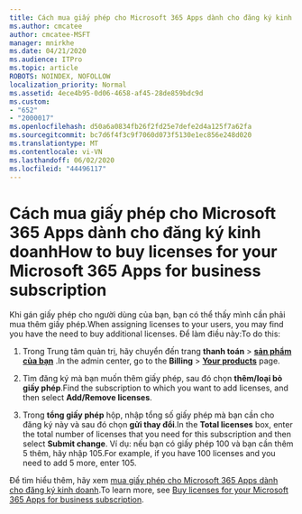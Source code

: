 ```yaml
---
title: Cách mua giấy phép cho Microsoft 365 Apps dành cho đăng ký kinh doanh
ms.author: cmcatee
author: cmcatee-MSFT
manager: mnirkhe
ms.date: 04/21/2020
ms.audience: ITPro
ms.topic: article
ROBOTS: NOINDEX, NOFOLLOW
localization_priority: Normal
ms.assetid: 4ece4b95-0d06-4658-af45-28de859bdc9d
ms.custom:
- "652"
- "2000017"
ms.openlocfilehash: d50a6a0834fb26f2fd25e7defe2d4a125f7a62fa
ms.sourcegitcommit: bc7d6f4f3c9f7060d073f5130e1ec856e248d020
ms.translationtype: MT
ms.contentlocale: vi-VN
ms.lasthandoff: 06/02/2020
ms.locfileid: "44496117"
---
```

# <a name="how-to-buy-licenses-for-your-microsoft-365-apps-for-business-subscription"></a><span data-ttu-id="79fb4-102">Cách mua giấy phép cho Microsoft 365 Apps dành cho đăng ký kinh doanh</span><span class="sxs-lookup"><span data-stu-id="79fb4-102">How to buy licenses for your Microsoft 365 Apps for business subscription</span></span>

<span data-ttu-id="79fb4-103">Khi gán giấy phép cho người dùng của bạn, bạn có thể thấy mình cần phải mua thêm giấy phép.</span><span class="sxs-lookup"><span data-stu-id="79fb4-103">When assigning licenses to your users, you may find you have the need to buy additional licenses.</span></span> <span data-ttu-id="79fb4-104">Để làm điều này:</span><span class="sxs-lookup"><span data-stu-id="79fb4-104">To do this:</span></span>
  
1. <span data-ttu-id="79fb4-105">Trong Trung tâm quản trị, hãy chuyển đến trang **thanh toán** \> **[sản phẩm của bạn](https://go.microsoft.com/fwlink/p/?linkid=842054)** .</span><span class="sxs-lookup"><span data-stu-id="79fb4-105">In the admin center, go to the **Billing** \> **[Your products](https://go.microsoft.com/fwlink/p/?linkid=842054)** page.</span></span>

2. <span data-ttu-id="79fb4-106">Tìm đăng ký mà bạn muốn thêm giấy phép, sau đó chọn **thêm/loại bỏ giấy phép**.</span><span class="sxs-lookup"><span data-stu-id="79fb4-106">Find the subscription to which you want to add licenses, and then select **Add/Remove licenses**.</span></span>

3. <span data-ttu-id="79fb4-107">Trong **tổng giấy phép** hộp, nhập tổng số giấy phép mà bạn cần cho đăng ký này và sau đó chọn **gửi thay đổi**.</span><span class="sxs-lookup"><span data-stu-id="79fb4-107">In the **Total licenses** box, enter the total number of licenses that you need for this subscription and then select **Submit change**.</span></span> <span data-ttu-id="79fb4-108">Ví dụ: nếu bạn có giấy phép 100 và bạn cần thêm 5 thêm, hãy nhập 105.</span><span class="sxs-lookup"><span data-stu-id="79fb4-108">For example, if you have 100 licenses and you need to add 5 more, enter 105.</span></span>

<span data-ttu-id="79fb4-109">Để tìm hiểu thêm, hãy xem [mua giấy phép cho Microsoft 365 Apps dành cho đăng ký kinh doanh](https://docs.microsoft.com/microsoft-365/commerce/licenses/buy-licenses).</span><span class="sxs-lookup"><span data-stu-id="79fb4-109">To learn more, see [Buy licenses for your Microsoft 365 Apps for business subscription](https://docs.microsoft.com/microsoft-365/commerce/licenses/buy-licenses).</span></span>